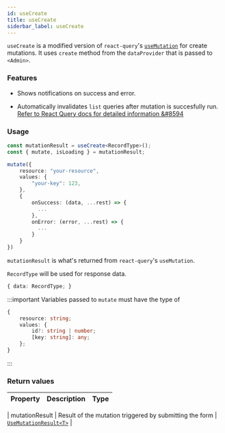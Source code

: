 ```yaml
---
id: useCreate
title: useCreate
siderbar_label: useCreate
---
```


`useCreate` is a modified version of `react-query`'s [`useMutation`](https://react-query.tanstack.com/reference/useMutation#) for create mutations. It uses `create` method from the `dataProvider` that is passed to `<Admin>`.  

### Features

* Shows notifications on success and error.  

* Automatically invalidates `list` queries after mutation is succesfully run.  
[Refer to React Query docs for detailed information &#8594](https://react-query.tanstack.com/guides/invalidations-from-mutations)

### Usage

```ts
const mutationResult = useCreate<RecordType>();
const { mutate, isLoading } = mutationResult;

mutate({
    resource: "your-resource",
    values: {
        "your-key": 123,
    },
    {
        onSuccess: (data, ...rest) => {
          ...  
        },
        onError: (error, ...rest) => {
          ...  
        }
    }
})
```

`mutationResult` is what's returned from `react-query`'s `useMutation`.

`RecordType` will be used for response data.

```ts title="mutation response:"
{ data: RecordType; }
```

:::important
Variables passed to `mutate` must have the type of

```ts title="variables"
{
    resource: string;
    values: {
        id?: string | number;
        [key: string]: any;
    };
}
```
:::

### Return values

| Property        | Description                                             | Type                                                                             |
| --------------- | ------------------------------------------------------- | -------------------------------------------------------------------------------- |

| mutationResult  | Result of the mutation triggered by submitting the form | [`UseMutationResult<T>`](https://react-query.tanstack.com/reference/useMutation) |
